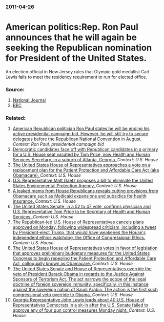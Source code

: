 ### [2011-04-26](/news/2011/04/26/index.md)

# American politics:Rep. Ron Paul announces that he will again be seeking the Republican nomination for President of the United States. 

An election official in New Jersey rules that Olympic gold medallist Carl Lewis fails to meet the residency requirement to run for elected office.


### Source:

1. [National Journal](http://www.nationaljournal.com/politics/ron-paul-launches-presidential-campaign-20110425)
2. [BBC](http://www.bbc.co.uk/news/world-us-canada-13203865)

### Related:

1. [American Republican politician Ron Paul states he will be ending his active presidential campaign bid. However, he will still try to secure delegates before the Republican National Convention in August. ](/news/2012/05/14/american-republican-politician-ron-paul-states-he-will-be-ending-his-active-presidential-campaign-bid-however-he-will-still-try-to-secure.md) _Context: Ron Paul, presidential campaign bid_
2. [Democratic candidates face off with Republican candidates in a primary for a U.S. House seat vacated by Tom Price, now Health and Human Services Secretary, in a suburb of Atlanta, Georgia.  ](/news/2017/04/18/democratic-candidates-face-off-with-republican-candidates-in-a-primary-for-a-u-s-house-seat-vacated-by-tom-price-now-health-and-human-serv.md) _Context: U.S. House_
3. [The United States House of Representatives approaches a vote on a replacement plan for the Patient Protection and Affordable Care Act (aka Obamacare). ](/news/2017/03/23/the-united-states-house-of-representatives-approaches-a-vote-on-a-replacement-plan-for-the-patient-protection-and-affordable-care-act-aka-o.md) _Context: U.S. House_
4. [U.S. Representative Matt Gaetz proposes a bill to eliminate the United States Environmental Protection Agency. ](/news/2017/02/6/u-s-representative-matt-gaetz-proposes-a-bill-to-eliminate-the-united-states-environmental-protection-agency.md) _Context: U.S. House_
5. [A leaked memo from House Republicans reveals cutting provisions from Obamacare such as Medicaid expansions and subsidies for health insurance. ](/news/2017/02/25/a-leaked-memo-from-house-republicans-reveals-cutting-provisions-from-obamacare-such-as-medicaid-expansions-and-subsidies-for-health-insuranc.md) _Context: U.S. House_
6. [The United States Senate, in a 52 to 47 vote, confirms physician and U.S. Representative Tom Price to be Secretary of Health and Human Services. ](/news/2017/02/10/the-united-states-senate-in-a-52-to-47-vote-confirms-physician-and-u-s-representative-tom-price-to-be-secretary-of-health-and-human-servi.md) _Context: U.S. House_
7. [The Republican-led U.S. House of Representatives cancels plans approved on Monday, following widespread criticism, including a tweet by President-elect Trump, that would have weakened the House's independent ethics watchdog, the Office of Congressional Ethics. ](/news/2017/01/3/the-republican-led-u-s-house-of-representatives-cancels-plans-approved-on-monday-following-widespread-criticism-including-a-tweet-by-pres.md) _Context: U.S. House_
8. [The United States House of Representatives votes in favor of legislation that approves preliminary budgetary measures for the United States Congress to begin repealing the Patient Protection and Affordable Care Act, colloquially known as Obamacare. ](/news/2017/01/13/the-united-states-house-of-representatives-votes-in-favor-of-legislation-that-approves-preliminary-budgetary-measures-for-the-united-states.md) _Context: U.S. House_
9. [The United States Senate and House of Representatives override the veto of President Barack Obama in regards to the Justice Against Sponsors of Terrorism Act. The act narrows the scope of the legal doctrine of foreign sovereign immunity, specifically, in this instance against the sovereign nation of Saudi Arabia. The action is the first such congressional veto override to Obama. ](/news/2016/09/28/the-united-states-senate-and-house-of-representatives-override-the-veto-of-president-barack-obama-in-regards-to-the-justice-against-sponsors.md) _Context: U.S. House_
10. [Georgia Representative John Lewis leads about 40 U.S. House of Representatives Democrats in a sit-in after the U.S. Senate failed to approve any of four gun control measures Monday night. ](/news/2016/06/22/georgia-representative-john-lewis-leads-about-40-u-s-house-of-representatives-democrats-in-a-sit-in-after-the-u-s-senate-failed-to-approve.md) _Context: U.S. House_
